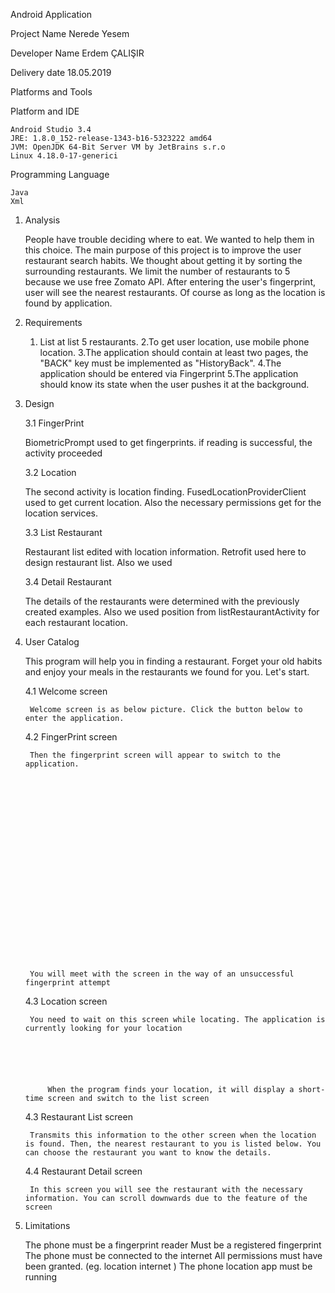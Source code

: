 ﻿

Android Application


Project Name
Nerede Yesem


Developer Name
Erdem ÇALIŞIR



Delivery date 18.05.2019





Platforms and Tools


Platform and IDE

	Android Studio 3.4
	JRE: 1.8.0_152-release-1343-b16-5323222 amd64
	JVM: OpenJDK 64-Bit Server VM by JetBrains s.r.o
	Linux 4.18.0-17-generici

Programming Language

	Java
	Xml
	
	















1. Analysis
	
	People have trouble deciding where to eat. We wanted to help them in this choice. The main purpose of this project is to improve the user restaurant search habits.
	We thought about getting it by sorting the surrounding restaurants. We limit the number of restaurants to 5 because we use free Zomato API.
	After entering the user's fingerprint, user will see the nearest restaurants. Of course as long as the location is found by application.



2. Requirements

	1. List at list 5 restaurants.
	2.To get user location, use mobile phone location.
	3.The application should contain at least two pages, the "BACK" key must be implemented as "HistoryBack".
	4.The application should be entered via Fingerprint 
	5.The application should know its state when the user pushes it at the background.
	 






3. Design

	3.1 FingerPrint
	
	BiometricPrompt used to get fingerprints. if reading is successful, the activity proceeded

	3.2 Location

	The second activity is location finding. FusedLocationProviderClient used to get current location. Also the necessary permissions get for the location services.

	3.3 List Restaurant

	Restaurant list edited with location information. Retrofit used here to design restaurant list. Also we used <ListView/>

	3.4 Detail Restaurant

	The details of the restaurants were determined with the previously created examples. Also we used position from listRestaurantActivity for each restaurant location.






4. User Catalog

	This program will help you in finding a restaurant. Forget your old habits and enjoy your meals in the restaurants we found for you.
	Let's start.

	4.1 Welcome screen

		Welcome screen is as below picture. Click the button below to enter the application. 

	
	4.2 FingerPrint screen
		
		Then the fingerprint screen will appear to switch to the application.






















		
		You will meet with the screen in the way of an unsuccessful fingerprint attempt




	4.3 Location screen
		
		You need to wait on this screen while locating. The application is currently looking for your location






			When the program finds your location, it will display a short-time screen and switch to the list screen

		































	4.3 Restaurant List screen

		Transmits this information to the other screen when the location is found. Then, the nearest restaurant to you is listed below. You can choose the restaurant you want to know the details.




	
	4.4 Restaurant Detail screen

		In this screen you will see the restaurant with the necessary information. You can scroll downwards due to the feature of the screen







5. Limitations

	The phone must be a fingerprint reader
	Must be a registered fingerprint
	The phone must be connected to the internet
	All permissions must have been granted. (eg. location internet )
	The phone location app must be running
	

	

